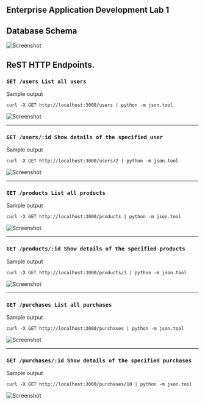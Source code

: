## Enterprise Application Development Lab 1

## Database Schema
![Screenshot](/Lab1/assets/schema.png)

## ReST HTTP Endpoints.
### `GET /users List all users`
Sample output

`curl -X GET http://localhost:3000/users | python -m json.tool`

![Screenshot](/Lab1/assets/users.png)

---

### `GET /users/:id Show details of the specified user`
Sample output

`curl -X GET http://localhost:3000/users/2 | python -m json.tool`

![Screenshot](/Lab1/assets/usersid.png)

---

### `GET /products List all products`
Sample output

`curl -X GET http://localhost:3000/products | python -m json.tool`

![Screenshot](/Lab1/assets/products.png)

---

### `GET /products/:id Show details of the specified products`
Sample output

`curl -X GET http://localhost:3000/products/3 | python -m json.tool`

![Screenshot](/Lab1/assets/productsid.png)

---

### `GET /purchases List all purchases`
Sample output

`curl -X GET http://localhost:3000/purchases | python -m json.tool`

![Screenshot](/Lab1/assets/purchases.png)

---

### `GET /purchases/:id Show details of the specified purchases`
Sample output

`curl -X GET http://localhost:3000/purchases/10 | python -m json.tool`

![Screenshot](/Lab1/assets/purchasesid.png)